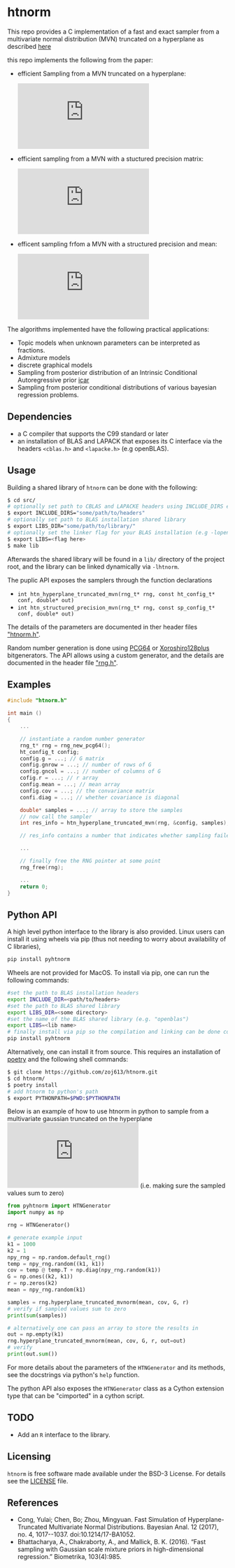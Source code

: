 # htnorm

This repo provides a C implementation of a fast and exact sampler from a 
multivariate normal distribution (MVN) truncated on a hyperplane as described [here][1]

this repo implements the following from the paper:

- efficient Sampling from a MVN truncated on a hyperplane: 

    ![hptrunc](https://latex.codecogs.com/svg.latex?%5Cmathbf%7Bx%7D%20%5Csim%20%5Cmathcal%7BN%7D_%7B%5Cmathcal%7BS%7D%7D%28%5Cmathbf%7B%5Cmu%7D%2C%20%5Cmathbf%7B%5CSigma%7D%29%3B%20%5Chspace%7B2mm%7D%20%5Cmathcal%7BS%7D%20%3D%20%5C%7B%5Cmathbf%7Bx%7D%20%3A%20%5Cmathbf%7BG%7D%5Cmathbf%7Bx%7D%20%3D%20%5Cmathbf%7Br%7D%5C%7D%2C%20%5Cmathbf%7BG%7D%20%5Cin%20%5Cmathcal%7BR%7D%5E%7Bk_2%20%5Ctimes%20k%7D%2C%20rank%28%5Cmathbf%7BG%7D%29%20%3D%20k_2%20%3C%20k)

- efficient sampling from a MVN with a stuctured precision matrix: 

    ![struc](https://latex.codecogs.com/svg.latex?%5Cmathbf%7Bx%7D%20%5Csim%20%5Cmathcal%7BN%7D%5C%5B%5Cmathbf%7B%5Cmu%7D%2C%20%28%5Cmathbf%7BA%7D%20&plus;%20%5Cmathbf%7B%5CPhi%7D%5ET%5Cmathbf%7B%5COmega%7D%5Cmathbf%7B%5CPhi%7D%29%5E%7B-1%7D%5C%5D%3B%20%5Chspace%7B2mm%7D%20%5Cmathbf%7B%5CPhi%7D%20%5Cin%20%5Cmathcal%7BR%7D%5E%7Bn%20%5Ctimes%20p%7D%2C%20%5Cmathbf%7B%5COmega%7D%20%5Cin%20%5Cmathcal%7BR%7D%5E%7Bn%20%5Ctimes%20n%7D%2C%20%5Cmathbf%7BA%7D%20%5Cin%20%5Cmathcal%7BR%7D%5E%7Bp%20%5Ctimes%20p%7D)

- efficent sampling frfom a MVN with a structured precision and mean:

    ![strucmean](https://latex.codecogs.com/svg.latex?%5Cmathbf%7Bx%7D%20%5Csim%20%5Cmathcal%7BN%7D%5CBig%5C%5B%28%5Cmathbf%7BA%7D%20&plus;%20%5Cmathbf%7B%5CPhi%7D%5ET%5Cmathbf%7B%5COmega%7D%5Cmathbf%7B%5CPhi%7D%29%5E%7B-1%7D%5Cmathbf%7B%5CPhi%7D%5ET%5Cmathbf%7B%5COmega%7D%5Cmathbf%7Bt%7D%2C%20%28%5Cmathbf%7BA%7D%20&plus;%20%5Cmathbf%7B%5CPhi%7D%5ET%5Cmathbf%7B%5COmega%7D%5Cmathbf%7B%5CPhi%7D%29%5E%7B-1%7D%5CBig%5C%5D%3B%20%5Chspace%7B2mm%7D%20%5Cmathbf%7B%5COmega%7D%20%5Cin%20%5Cmathcal%7BR%7D%5E%7Bn%20%5Ctimes%20n%7D%2C%20%5Cmathbf%7BA%7D%20%5Cin%20%5Cmathcal%7BR%7D%5E%7Bp%20%5Ctimes%20p%7D)

The algorithms implemented have the following practical applications:
- Topic models when unknown parameters can be interpreted as fractions.
- Admixture models
- discrete graphical models
- Sampling from posterior distribution of an Intrinsic Conditional Autoregressive prior [icar][8]
- Sampling from posterior conditional distributions of various bayesian regression problems.


## Dependencies

- a C compiler that supports the C99 standard or later
- an installation of BLAS and LAPACK that exposes its C interface via the headers `<cblas.h>` and `<lapacke.h>`
(e.g openBLAS).


## Usage

Building a shared library of `htnorm` can be done with the following:
```bash
$ cd src/
# optionally set path to CBLAS and LAPACKE headers using INCLUDE_DIRS environmental variable
$ export INCLUDE_DIRS="some/path/to/headers" 
# optionally set path to BLAS installation shared library
$ export LIBS_DIR="some/path/to/library/"
# optionally set the linker flag for your BLAS installation (e.g -lopenblas)
$ export LIBS=<flag here>
$ make lib
```
Afterwards the shared library will be found in a `lib/` directory of the project root,
and the library can be linked dynamically via `-lhtnorm`.

The puplic API exposes the samplers through the function declarations
- `int htn_hyperplane_truncated_mvn(rng_t* rng, const ht_config_t* conf, double* out)`
- `int htn_structured_precision_mvn(rng_t* rng, const sp_config_t* conf, double* out)`

The details of the parameters are documented in ther header files ["htnorm.h"][4].

Random number generation is done using [PCG64][2] or [Xoroshiro128plus][3] bitgenerators. 
The API allows using a custom generator, and the details are documented in the header file 
["rng.h"][5].

## Examples
```C
#include "htnorm.h"

int main ()
{
    ...

    // instantiate a random number generator
    rng_t* rng = rng_new_pcg64();
    ht_config_t config;
    config.g = ...; // G matrix
    config.gnrow = ...; // number of rows of G
    config.gncol = ...; // number of columns of G
    cofig.r = ...; // r array
    config.mean = ...; // mean array
    config.cov = ...; // the convariance matrix
    confi.diag = ...; // whether covariance is diagonal

    double* samples = ...; // array to store the samples
    // now call the sampler
    int res_info = htn_hyperplane_truncated_mvn(rng, &config, samples);

    // res_info contains a number that indicates whether sampling failed or not.

    ...

    // finally free the RNG pointer at some point
    rng_free(rng);

    ...
    return 0;
}
```

## Python API

A high level python interface to the library is also provided. Linux users can 
install it using wheels via pip (thus not needing to worry about availability of C libraries),
```bash
pip install pyhtnorm
```
Wheels are not provided for MacOS. To install via pip, one can run the following commands:
```bash
#set the path to BLAS installation headers
export INCLUDE_DIR=<path/to/headers>
#set the path to BLAS shared library
export LIBS_DIR=<some directory>
#set the name of the BLAS shared library (e.g. "openblas")
export LIBS=<lib name>
# finally install via pip so the compilation and linking can be done correctly
pip install pyhtnorm
```
Alternatively, one can install it from source. This requires an installation of [poetry][7] and the following shell commands:

```bash
$ git clone https://github.com/zoj613/htnorm.git
$ cd htnorm/
$ poetry install
# add htnorm to python's path
$ export PYTHONPATH=$PWD:$PYTHONPATH
```

Below is an example of how to use htnorm in python to sample from a multivariate
gaussian truncated on the hyperplane ![sumzero](https://latex.codecogs.com/svg.latex?%5Cmathbf%7B1%7D%5ET%5Cmathbf%7Bx%7D%20%3D%200) (i.e. making sure the sampled values sum to zero)

```python
from pyhtnorm import HTNGenerator
import numpy as np

rng = HTNGenerator()

# generate example input
k1 = 1000
k2 = 1
npy_rng = np.random.default_rng()
temp = npy_rng.random((k1, k1))
cov = temp @ temp.T + np.diag(npy_rng.random(k1))
G = np.ones((k2, k1))
r = np.zeros(k2)
mean = npy_rng.random(k1)

samples = rng.hyperplane_truncated_mvnorm(mean, cov, G, r)
# verify if sampled values sum to zero
print(sum(samples))

# alternatively one can pass an array to store the results in
out = np.empty(k1)
rng.hyperplane_truncated_mvnorm(mean, cov, G, r, out=out)
# verify
print(out.sum())
```

For more details about the parameters of the `HTNGenerator` and its methods,
see the docstrings via python's `help` function.

The python API also exposes the `HTNGenerator` class as a Cython extension type
that can be "cimported" in a cython script.


## TODO

- Add an `R` interface to the library.


## Licensing

`htnorm` is free software made available under the BSD-3 License. For details
see the [LICENSE][6] file.


## References
- Cong, Yulai; Chen, Bo; Zhou, Mingyuan. Fast Simulation of Hyperplane-Truncated 
   Multivariate Normal Distributions. Bayesian Anal. 12 (2017), no. 4, 1017--1037. 
   doi:10.1214/17-BA1052.
- Bhattacharya, A., Chakraborty, A., and Mallick, B. K. (2016). 
  “Fast sampling with Gaussian scale mixture priors in high-dimensional regression.” 
  Biometrika, 103(4):985. 


[1]: https://projecteuclid.org/euclid.ba/1488337478
[2]: https://www.pcg-random.org/
[3]: https://en.wikipedia.org/wiki/Xoroshiro128%2B
[4]: https://github.com/zoj613/htnorm/blob/main/include/htnorm.h 
[5]: https://github.com/zoj613/htnorm/blob/main/include/rng.h
[6]: https://github.com/zoj613/htnorm/blob/main/LICENSE
[7]: https://python-poetry.org/docs/pyproject/
[8]: https://www.sciencedirect.com/science/article/abs/pii/S1877584517301600
